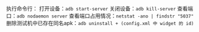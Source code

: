 执行命令行：
    打开设备：`adb start-server`
    关闭设备：`adb kill-server`
    查看端口：`adb nodaemon server`
    查看端口占用情况：`netstat -ano | findstr "5037"`
    删除测试机中已存在同名apk：`adb uninstall + (config.xml 中 widget 的 id)`
